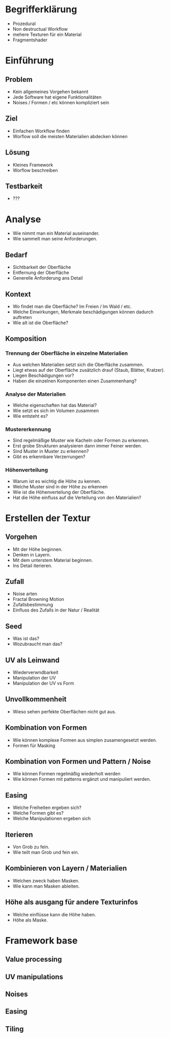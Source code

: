 <!-- ########################################## -->
# Begrifferklärung
* Prozedural
* Non destructual Workflow
* mehere Texturen für ein Material
* Fragmentshader

# Einführung
## Problem
* Kein allgemeines Vorgehen bekannt
* Jede Software hat eigene Funktionalitäten
* Noises / Formen / etc können kompliziert sein

## Ziel
* Einfachen Workflow finden
* Worflow soll die meisten Materialien abdecken können

## Lösung
* Kleines Framework
* Worflow beschreiben

## Testbarkeit
* ???



<!-- ########################################## -->
# Analyse
* Wie nimmt man ein Material auseinander.
* Wie sammelt man seine Anforderungen.

## Bedarf
* Sichtbarkeit der Oberfläche
* Entfernung der Oberfläche
* Generelle Anforderung ans Detail

## Kontext
* Wo findet man die Oberfläche? Im Freien / Im Wald / etc.
* Welche Einwirkungen, Merkmale beschädigungen können dadurch auftreten
* Wie alt ist die Oberfläche?

## Komposition
### Trennung der Oberfläche in einzelne Materialien
* Aus welchen Materialien setzt sich die Oberfläche zusammen.
* Liegt etwas auf der Oberfläche zusätzlich drauf (Staub, Blätter, Kratzer).
* Liegen Beschädigungen vor?
* Haben die einzelnen Komponenten einen Zusammenhang?

### Analyse der Materialien
* Welche eigenschaften hat das Material?
* Wie setzt es sich im Volumen zusammen
* Wie entsteht es?

### Mustererkennung
* Sind regelmäßige Muster wie Kacheln oder Formen zu erkennen.
* Erst grobe Strukturen analysieren dann immer Feiner werden.
* Sind Muster in Muster zu erkennen?
* Gibt es erkennbare Verzerrungen?

### Höhenverteilung
* Warum ist es wichtig die Höhe zu kennen.
* Welche Muster sind in der Höhe zu erkennen
* Wie ist die Höhenverteilung der Oberfläche.
* Hat die Höhe einfluss auf die Verteilung von den Materialien?



<!-- ########################################## -->
# Erstellen der Textur
## Vorgehen
* Mit der Höhe beginnen.
* Denken in Layern.
* Mit dem unterstem Material beginnen.
* Ins Detail iterieren.

## Zufall
* Noise arten
* Fractal Browning Motion
* Zufallsbestimmung
* Einfluss des Zufalls in der Natur / Realität

## Seed
* Was ist das?
* Wozubraucht man das?

## UV als Leinwand
* Wiederverwndbarkeit
* Manipulation der UV
* Manipulation der UV vs Form

## Unvollkommenheit
* Wieso sehen perfekte Oberflächen nicht gut aus.

## Kombination von Formen
* Wie können komplexe Formen aus simplen zusamengesetzt werden.
* Formen für Masking

## Kombination von Formen und Pattern / Noise
* Wie können Formen regelmäßig wiederholt werden
* Wie können Formen mit patterns ergänzt und manipuliert werden.

## Easing
* Welche Freiheiten ergeben sich?
* Welche Formen gibt es?
* Welche Manipulationen ergeben sich

## Iterieren
* Von Grob zu fein.
* Wie teilt man Grob und fein ein.

## Kombinieren von Layern / Materialien
* Welchen zweck haben Masken.
* Wie kann man Masken ableiten.

## Höhe als ausgang für andere Texturinfos
* Welche einflüsse kann die Höhe haben.
* Höhe als Maske.



<!-- ########################################## -->
# Framework base
## Value processing
## UV manipulations
## Noises
## Easing
## Tiling